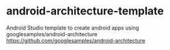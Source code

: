 # android-architecture-template
Android Studio template to create android apps using googlesamples/android-architecture  https://github.com/googlesamples/android-architecture
